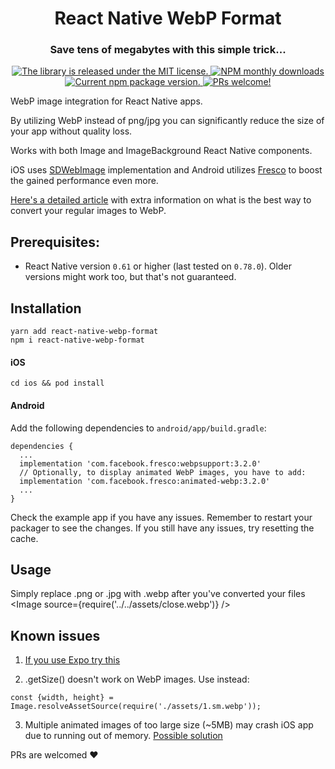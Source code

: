 <h1 align="center">
  React Native WebP Format
</h1>
<h3 align="center">
  Save tens of megabytes with this simple trick...
</h3>
<p align="center">
  <a href="https://github.com/Aleksefo/react-native-webp-format/blob/master/LICENSE">
    <img src="https://img.shields.io/github/license/Aleksefo/react-native-webp-format" alt="The library is released under the MIT license." />
  </a>
  <a href="https://www.npmjs.com/package/react-native-webp-format">
    <img src="https://img.shields.io/npm/dm/react-native-webp-format" alt="NPM monthly downloads">
  </a>
  <a href="https://www.npmjs.com/package/react-native-webp-format">
    <img src="https://img.shields.io/npm/v/react-native-webp-format" alt="Current npm package version." />
  </a>
  <a href="https://github.com/Aleksefo/react-native-webp-format/pulls">
    <img src="https://img.shields.io/badge/PRs-welcome-brightgreen.svg" alt="PRs welcome!" />
  </a>
</p>
WebP image integration for React Native apps. 

By utilizing WebP instead of png/jpg you can significantly reduce the size of your app without quality loss.

Works with both Image and ImageBackground React Native components.

iOS uses [SDWebImage](https://github.com/SDWebImage/SDWebImage) implementation and Android utilizes [Fresco](https://github.com/facebook/fresco) to boost the gained performance even more.


[Here's a detailed article](https://medium.com/@aleksefo/reduce-react-native-application-size-with-webp-image-format-41bdd767a7ac) with extra information on what is the best way to convert your regular images to WebP.

## Prerequisites:
- React Native version `0.61` or higher (last tested on `0.78.0`). Older versions might work too, but that's not guaranteed.

## Installation
```
yarn add react-native-webp-format
npm i react-native-webp-format
```
#### iOS
```
cd ios && pod install
```
#### Android
Add the following dependencies to `android/app/build.gradle`:
```
dependencies {
  ...
  implementation 'com.facebook.fresco:webpsupport:3.2.0'    
  // Optionally, to display animated WebP images, you have to add:
  implementation 'com.facebook.fresco:animated-webp:3.2.0'
  ...
}
```

Check the example app if you have any issues.
Remember to restart your packager to see the changes. If you still have any issues, try resetting the cache.

## Usage
Simply replace .png or .jpg with .webp after you've converted your files
<Image source={require('../../assets/close.webp')} />

## Known issues
1. [If you use Expo try this](https://github.com/Aleksefo/react-native-webp-format/issues/18)


2. .getSize() doesn't work on WebP images. Use instead:
```
const {width, height} = Image.resolveAssetSource(require('./assets/1.sm.webp'));
```

3. Multiple animated images of too large size (~5MB) may crash iOS app due to running out of memory. [Possible solution](https://github.com/Aleksefo/react-native-webp-format/issues/28)


PRs are welcomed ❤️
